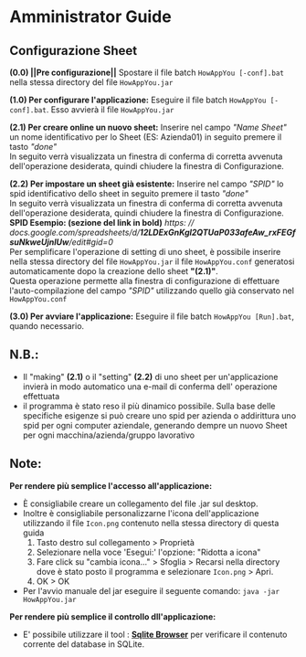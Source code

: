 # Amministrator Guide

## Configurazione Sheet

**(0.0) ||Pre configurazione||** Spostare il file batch `HowAppYou [-conf].bat` nella stessa directory del file `HowAppYou.jar`

**(1.0) Per configurare l'applicazione:** Eseguire il file batch `HowAppYou [-conf].bat`. Esso avvierà il file `HowAppYou.jar`

**(2.1) Per creare online un nuovo sheet:** Inserire nel campo _"Name Sheet"_ un nome identificativo per lo Sheet (ES: Azienda01) in seguito premere il tasto _"done"_<br>
In seguito verrà visualizzata un finestra di conferma di corretta avvenuta dell'operazione desiderata, quindi chiudere la finestra di Configurazione.

**(2.2) Per impostare un sheet già esistente:** Inserire nel campo _"SPID"_ lo spid identificativo dello sheet in seguito premere il tasto _"done"_ <br>
In seguito verrà visualizzata un finestra di conferma di corretta avvenuta dell'operazione desiderata, quindi chiudere la finestra di Configurazione.<br>
**SPID Esempio: (sezione del link in bold)** _https: // docs.google.com/spreadsheets/d/**12LDExGnKgl2QTUaP033afeAw_rxFEGfsuNkweUjnlUw**/edit#gid=0_ <br>
Per semplificare l'operazione di setting di uno sheet, è possibile inserire nella stessa directory del file `HowAppYou.jar` il file `HowAppYou.conf` generatosi automaticamente dopo la creazione dello sheet **"(2.1)"**.
<br>Questa operazione permette alla finestra di configurazione di effettuare l'auto-compilazione del campo _"SPID"_  utilizzando quello già conservato nel `HowAppYou.conf`

**(3.0) Per avviare l'applicazione:** Eseguire il file batch `HowAppYou [Run].bat`, quando necessario.

## N.B.:
- Il "making" **(2.1)** o il "setting" **(2.2)** di uno sheet per un'applicazione invierà in modo automatico una e-mail di conferma dell' operazione effettuata 
- il programma è stato reso il più dinamico possibile. Sulla base delle specifiche esigenze si può creare uno spid per azienda o addirittura uno spid per ogni computer aziendale,
generando dempre un nuovo Sheet per ogni macchina/azienda/gruppo lavorativo

## Note:
**Per rendere più semplice l'accesso all'applicazione:**<br>
* È consigliabile creare un collegamento del file .jar sul desktop.<br>
* Inoltre è consigliabile personalizzarne l'icona dell'applicazione utilizzando il file `Icon.png` contenuto nella stessa directory di questa guida<br>
	1. Tasto destro sul collegamento > Proprietà<br>
	2. Selezionare nella voce 'Esegui:' l'opzione: "Ridotta a icona"<br>
	3. Fare click su "cambia icona..." > Sfoglia > Recarsi nella directory dove è stato posto il programma e selezionare `Icon.png` > Apri. <br>
	4. OK > OK
* Per l'avvio manuale del jar eseguire il seguente comando: ```java -jar HowAppYou.jar```
	
**Per rendere più semplice il controllo dll'applicazione:**<br>
* E' possibile utilizzare il tool : [**Sqlite Browser**](https://sqlitebrowser.org/) per verificare il contenuto corrente del database in SQLite.
